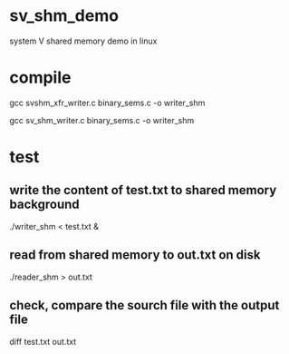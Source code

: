 # sv_shm_demo
system V shared memory demo in linux

# compile  
gcc svshm_xfr_writer.c binary_sems.c -o writer_shm  

gcc sv_shm_writer.c binary_sems.c -o writer_shm  


# test

## write the content of test.txt to shared memory background
./writer_shm < test.txt &

## read from shared memory to out.txt on disk
./reader_shm  > out.txt

## check, compare the sourch file with the output file
diff test.txt out.txt
